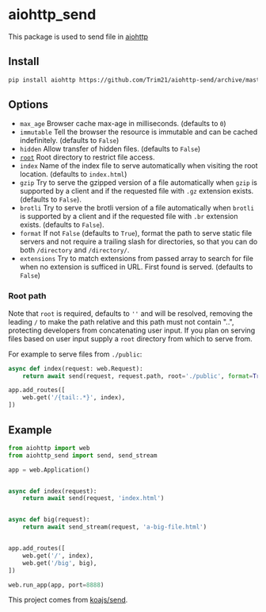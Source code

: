 # aiohttp_send

This package is used to send file in [aiohttp](https://github.com/aio-libs/aiohttp)

## Install 

```bash
pip install aiohttp https://github.com/Trim21/aiohttp-send/archive/master.zip
```

## Options

 - `max_age` Browser cache max-age in milliseconds. (defaults to `0`)
 - `immutable` Tell the browser the resource is immutable and can be cached indefinitely. (defaults to `False`)
 - `hidden` Allow transfer of hidden files. (defaults to `False`)
 - [`root`](#root-path) Root directory to restrict file access.
 - `index` Name of the index file to serve automatically when visiting the root location. (defaults to `index.html`)
 - `gzip` Try to serve the gzipped version of a file automatically when `gzip` is supported by a client and if the requested file with `.gz` extension exists. (defaults to `False`).
 - `brotli` Try to serve the brotli version of a file automatically when `brotli` is supported by a client and if the requested file with `.br` extension exists. (defaults to `False`).
 - `format` If not `False` (defaults to `True`), format the path to serve static file servers and not require a trailing slash for directories, so that you can do both `/directory` and `/directory/`.
 - `extensions` Try to match extensions from passed array to search for file when no extension is sufficed in URL. First found is served. (defaults to `False`)
 <!-- - [`set_headers`](#set_headers) Function to set custom headers on response. -->

### Root path

Note that `root` is required, defaults to `''` and will be resolved,
removing the leading `/` to make the path relative and this
path must not contain "..", protecting developers from
concatenating user input. If you plan on serving files based on
user input supply a `root` directory from which to serve from.

For example to serve files from `./public`:

```py
async def index(request: web.Request):
    return await send(request, request.path, root='./public', format=True)

app.add_routes([
    web.get('/{tail:.*}', index),
])
```
<!-- 
### set_headers

The function is called as `fn(res, path, stats)`, where the arguments are:
* `res`: the response object
* `path`: the resolved file path that is being sent
* `stats`: the stats object of the file that is being sent.

You should only use the `setHeaders` option when you wish to edit the `Cache-Control` or `Last-Modified` headers, because doing it before is useless (it's overwritten by `send`), and doing it after is too late because the headers are already sent.

If you want to edit any other header, simply set them before calling `send`.
 -->


## Example

```python
from aiohttp import web
from aiohttp_send import send, send_stream

app = web.Application()


async def index(request):
    return await send(request, 'index.html')


async def big(request):
    return await send_stream(request, 'a-big-file.html')


app.add_routes([
    web.get('/', index),
    web.get('/big', big),
])

web.run_app(app, port=8888)
```

 
This project comes from [koajs/send](https://github.com/koajs/send).
